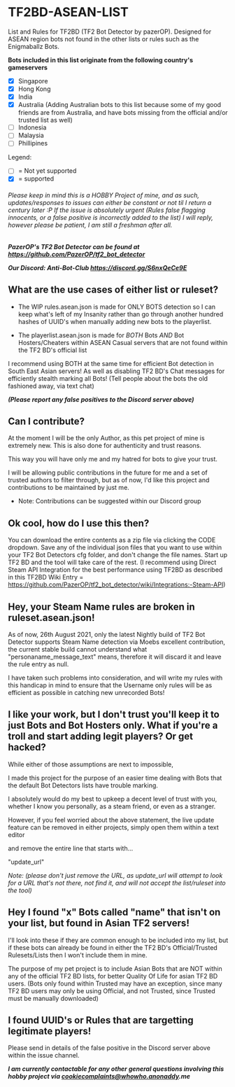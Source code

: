 # TF2BD-ASEAN-LIST
List and Rules for TF2BD (TF2 Bot Detector by pazerOP). Designed for 
ASEAN region bots not found in the other lists or rules such as the 
Enigmaballz Bots.


__Bots included in this list originate from the following country's gameservers__

- [x] Singapore
- [x] Hong Kong
- [x] India
- [x] Australia (Adding Australian bots to this list because some of my good friends are from Australia, and have bots missing from the official and/or trusted list as well)
- [ ] Indonesia
- [ ] Malaysia
- [ ] Phillipines

Legend: 
- [ ] = Not yet supported
- [x] = supported

###### Please keep in mind this is a HOBBY Project of mine, and as such, updates/responses to issues can either be constant or not til I return a century later :P If the issue is absolutely urgent (Rules false flagging innocents, or a false positive is incorrectly added to the list) I will reply, however please be patient, I am still a freshman after all.

**_PazerOP's TF2 Bot Detector can be found at https://github.com/PazerOP/tf2_bot_detector_**

**_Our Discord: Anti-Bot-Club https://discord.gg/S6nxQeCe9E_**



## What are the use cases of either list or ruleset?

- The WIP rules.asean.json is made for ONLY BOTS detection
so I can keep what's left of my Insanity rather than go through another hundred hashes of UUID's when manually adding new bots to the playerlist.

- The playerlist.asean.json is made for _BOTH_ Bots _AND_ Bot Hosters/Cheaters within ASEAN Casual servers that are not found within the TF2 BD's official list

I recommend using BOTH at the same time for efficient Bot detection in South East Asian servers! As well as disabling TF2 BD's Chat messages for efficiently stealth marking all Bots!
(Tell people about the bots the old fashioned away, via text chat)
 
**_(Please report any false positives to the Discord server above)_**

## Can I contribute?

At the moment I will be the only Author, as this pet project of mine is extremely new.
This is also done for authenticity and trust reasons. 

This way you will have only me and my hatred for bots to give your trust.

I will be allowing public contributions in the future for me and a set of trusted authors to filter through,
but as of now, I'd like this project and contributions to be maintained by just me.


* Note: Contributions can be suggested within our Discord group



## Ok cool, how do I use this then?

You can download the entire contents as a zip file via clicking the CODE dropdown.
Save any of the individual json files that you want to use 
within your TF2 Bot Detectors cfg folder, and don't change the file names.
Start up TF2 BD and the tool will take care of the rest.
(I recommend using Direct Steam API Integration for the best performance using TF2BD as described in this TF2BD Wiki Entry = https://github.com/PazerOP/tf2_bot_detector/wiki/Integrations:-Steam-API)

## Hey, your Steam Name rules are broken in ruleset.asean.json!

As of now, 26th August 2021, only the latest Nightly build of TF2 Bot Detector supports Steam Name detection via Moebs excellent contribution, the current stable build cannot understand what "personaname_message_text" means, therefore it will discard it and leave the rule entry as null.

I have taken such problems into consideration, and will write my rules with this handicap in mind to ensure that the Username only rules will be as efficient as possible in catching new unrecorded Bots!


## I like your work, but I don't trust you'll keep it to just Bots and Bot Hosters only. What if you're a troll and start adding legit players? Or get hacked?

While either of those assumptions are next to impossible, 

I made this project for the purpose of an easier time dealing with Bots that the default Bot Detectors lists have trouble marking.

I absolutely would do my best to upkeep a decent level of trust with you, whether I know you personally, as a steam friend, or even as a stranger.

However, if you feel worried about the above statement, the live update feature can be removed in either projects, simply open them within a text editor

and remove the entire line that starts with...

"update_url"

_Note: (please don't just remove the URL, as update_url will attempt to look for a URL that's not there, not find it, and will not accept the list/ruleset into the tool)_

## Hey I found "x" Bots called "name" that isn't on your list, but found in Asian TF2 servers!

I'll look into these if they are common enough to be included into my list, but if these bots can already be found in either the TF2 BD's Official/Trusted Rulesets/Lists then I won't
include them in mine.

The purpose of my pet project is to include Asian Bots that are NOT within any of the official TF2 BD lists, for better Quality Of Life for asian TF2 BD users.
(Bots only found within Trusted may have an exception, since many TF2 BD users may only be using Official, and not Trusted, since Trusted must be manually downloaded)


## I found UUID's or Rules that are targetting legitimate players!
Please send in details of the false positive in the Discord server above within the issue channel.

**_I am currently contactable for any other general questions involving this hobby project via cookiecomplaints@whowho.anonaddy.me_**

